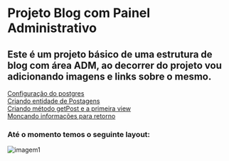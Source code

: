 # Projeto Blog com Painel Administrativo

## Este é um projeto básico de uma estrutura de blog com área ADM, ao decorrer do projeto vou adicionando imagens e links sobre o mesmo.

[Configuração do postgres](https://github.com/CarlosAbraao/ProjectBlogStruct/commit/97df6ccae80c09f092450ac357360b68e9069a5f) \
[Criando entidade de Postagens](https://github.com/CarlosAbraao/ProjectBlogStruct/commit/fe5bb65d763d37bd642c4f6beb37766aa4a18274)\
[Criando método getPost e a primeira view](https://github.com/CarlosAbraao/ProjectBlogStruct/commit/3ea55b7d5caccb25a6faa6ffe1780074fee2b0d1)\
[Moncando informações para retorno](https://github.com/CarlosAbraao/ProjectBlogStruct/commit/ec322b8077c4cfa02a6f1a530125a46e346f4be1)

### Até o momento temos o seguinte layout:

![imagem1](https://user-images.githubusercontent.com/71728180/157127436-3d129d2c-debd-4d51-bcba-cb55e51557dc.png)
